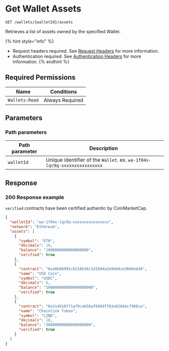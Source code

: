 # Get Wallet Assets

`GET /wallets/{walletId}/assets`

Retrieves a list of assets owned by the specified Wallet.

{% hint style="info" %}
* Request headers required. See [Request Headers](../../getting-started/request-headers.md) for more information.
* Authentication required. See [Authentication Headers](../../getting-started/request-headers.md#authentication-headers) for more information.
{% endhint %}

## Required Permissions

| Name           | Conditions      |
| -------------- | --------------- |
| `Wallets:Read` | Always Required |

## Parameters <a href="#request-example.1" id="request-example.1"></a>

### Path parameters <a href="#path-parameters" id="path-parameters"></a>

| Path parameter | Description                                                              |
| -------------- | ------------------------------------------------------------------------ |
| `walletId`     | Unique identifier of the `Wallet`. ex. `wa-1f04s-lqc9q-xxxxxxxxxxxxxxxx` |

## Response <a href="#response" id="response"></a>

### 200 Response example <a href="#response-example" id="response-example"></a>

`verified` contracts have been certified authentic by CoinMarketCap.&#x20;

```json
{
  "walletId": "wa-1f04s-lqc9q-xxxxxxxxxxxxxxxx",
  "network": "Ethereum",
  "assets": [
    {
      "symbol": "ETH",
      "decimals": 18,
      "balance": "1000000000000000000",
      "verified": true
    },
    {
      "contract": "0xa0b86991c6218b36c1d19d4a2e9eb0ce3606eb48",
      "name": "USD Coin",
      "symbol": "USDC",
      "decimals": 6,
      "balance": "100000000000000000000",
      "verified": true
    },
    {
      "contract": "0x514910771af9ca656af840dff83e8264ecf986ca",
      "name": "Chainlink Token",
      "symbol": "LINK",
      "decimals": 18,
      "balance": "20000000000000000000",
      "verified": true
    }
  ]
}
```
